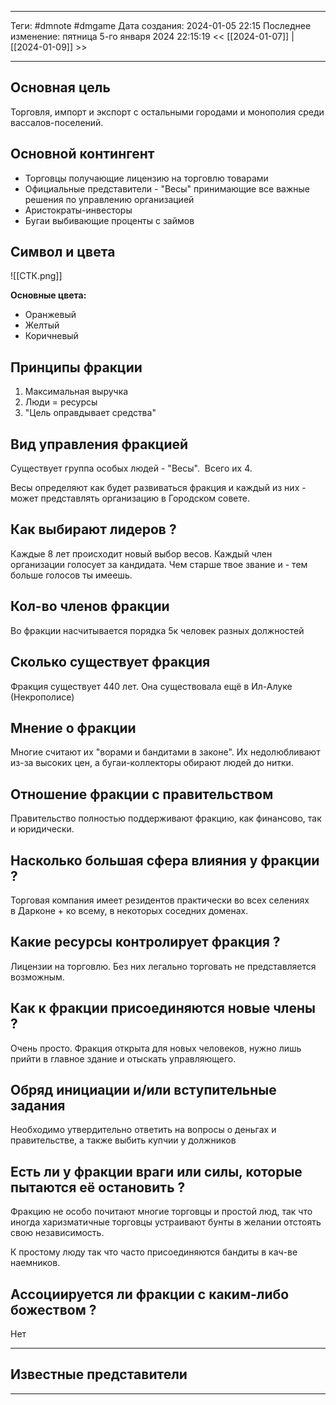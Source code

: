  ___
Теги: #dmnote #dmgame 
Дата создания: 2024-01-05 22:15 
Последнее изменение: пятница 5-го января 2024 22:15:19
<< [[2024-01-07]] | [[2024-01-09]] >> 
___
## Основная цель

Торговля, импорт и экспорт с остальными городами и монополия среди вассалов-поселений.

## Основной контингент

- Торговцы получающие лицензию на торговлю товарами 
- Официальные представители - "Весы" принимающие все важные решения по управлению организацией 
- Аристократы-инвесторы 
- Бугаи выбивающие проценты с займов

## Символ и цвета

![[СТК.png]]

**Основные цвета:**
- Оранжевый 
- Желтый 
- Коричневый

## Принципы фракции

1. Максимальная выручка 
2. Люди = ресурсы 
3. "Цель оправдывает средства"


## Вид управления фракцией 

Существует группа особых людей - "Весы".  Всего их 4. 

Весы определяют как будет развиваться фракция и каждый из них - может представлять организацию в Городском совете. 

## Как выбирают лидеров ? 

Каждые 8 лет происходит новый выбор весов. Каждый член организации голосует за кандидата. Чем старше твое звание и - тем больше голосов ты имеешь. 

## Кол-во членов фракции 

Во фракции насчитывается порядка 5к человек разных должностей 

## Сколько существует фракция  

Фракция существует 440 лет. Она существовала ещё в Ил-Алуке (Некрополисе) 

## Мнение о фракции 

Многие считают их "ворами и бандитами в законе". Их недолюбливают из-за высоких цен, а бугаи-коллекторы обирают людей до нитки. 

## Отношение фракции с правительством 

Правительство полностью поддерживают фракцию, как финансово, так и юридически. 

## Насколько большая сфера влияния у фракции ? 

Торговая компания имеет резидентов практически во всех селениях в Дарконе + ко всему, в некоторых соседних доменах. 

## Какие ресурсы контролирует фракция ? 

Лицензии на торговлю. Без них легально торговать не представляется возможным. 

## Как к фракции присоединяются новые члены ? 

Очень просто. Фракция открыта для новых человеков, нужно лишь прийти в главное здание и отыскать управляющего. 

## Обряд инициации и/или вступительные задания 

Необходимо утвердительно ответить на вопросы о деньгах и правительстве, а также выбить купчии у должников 

## Есть ли у фракции враги или силы, которые пытаются её остановить ? 

Фракцию не особо почитают многие торговцы и простой люд, так что иногда харизматичные торговцы устраивают бунты в желании отстоять свою независимость. 

К простому люду так что часто присоединяются бандиты в кач-ве наемников. 

## Ассоциируется ли фракции с каким-либо божеством ? 

Нет

---
## Известные представители



---

